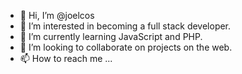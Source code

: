 - 👋 Hi, I’m @joelcos
- 👀 I’m interested in becoming a full stack developer.
- 🌱 I’m currently learning JavaScript and PHP.
- 💞️ I’m looking to collaborate on projects on the web.
- 📫 How to reach me ... 

<!---
joelcos/joelcos is a ✨ special ✨ repository because its `README.md` (this file) appears on your GitHub profile.
You can click the Preview link to take a look at your changes.
--->
